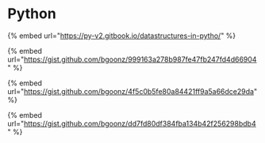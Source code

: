 # Python

{% embed url="https://py-v2.gitbook.io/datastructures-in-pytho/" %}



{% embed url="https://gist.github.com/bgoonz/999163a278b987fe47fb247fd4d66904" %}



{% embed url="https://gist.github.com/bgoonz/4f5c0b5fe80a84421ff9a5a66dce29da" %}



{% embed url="https://gist.github.com/bgoonz/dd7fd80df384fba134b42f256298bdb4" %}



